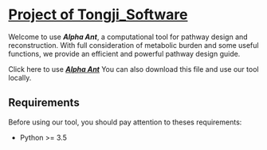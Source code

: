 # [Project of Tongji_Software](http://2018.igem.org/Team:Tongji-Software)

Welcome to use ***Alpha Ant***, a computational tool for pathway design and reconstruction. With full consideration of metabolic burden and some useful functions, we provide an efficient and powerful pathway design guide.

Click here to use [***Alpha Ant***](http://118.31.56.237:8099/Alpha%20ant/)
You can also download this file and use our tool locally.

## Requirements
  Before using our tool, you should pay attention to theses requirements:
  * Python >= 3.5
